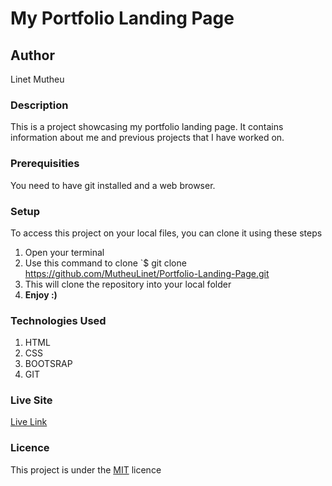 # My Portfolio Landing Page
## Author
Linet Mutheu
### Description
This is a project showcasing my portfolio landing page. It contains information about me and previous projects that I have worked on.
### Prerequisities
You need to have git installed and a web browser.
### Setup
To access this project on your local files, you can clone it using these steps
1. Open your terminal
1. Use this command to clone `$ git clone
https://github.com/MutheuLinet/Portfolio-Landing-Page.git
1. This will clone the repository into your local folder
2. __Enjoy :)__
### Technologies Used
1. HTML
2. CSS
3. BOOTSRAP
4. GIT
### Live Site
[Live Link](https://mutheulinet.github.io/Portfolio-Landing-Page/)
### Licence
This project is under the  [MIT](LICENSE) licence